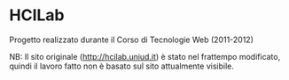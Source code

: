 # HCILab
Progetto realizzato durante il Corso di Tecnologie Web (2011-2012)

NB: Il sito originale (http://hcilab.uniud.it) è stato nel frattempo modificato, quindi il lavoro fatto non è basato sul sito attualmente visibile.
